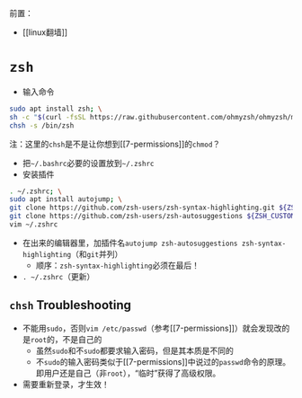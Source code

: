 前置：
- [[linux翻墙]]
# `zsh`
- 输入命令
```sh
sudo apt install zsh; \
sh -c "$(curl -fsSL https://raw.githubusercontent.com/ohmyzsh/ohmyzsh/master/tools/install.sh)"; \
chsh -s /bin/zsh
```
注：这里的`chsh`是不是让你想到[[7-permissions]]的`chmod`？
- 把`~/.bashrc`必要的设置放到`~/.zshrc`
- 安装插件
```sh
. ~/.zshrc; \
sudo apt install autojump; \
git clone https://github.com/zsh-users/zsh-syntax-highlighting.git ${ZSH_CUSTOM:-~/.oh-my-zsh/custom}/plugins/zsh-syntax-highlighting; \
git clone https://github.com/zsh-users/zsh-autosuggestions ${ZSH_CUSTOM:-~/.oh-my-zsh/custom}/plugins/zsh-autosuggestions; \
vim ~/.zshrc
```
- 在出来的编辑器里，加插件名`autojump zsh-autosuggestions zsh-syntax-highlighting`（和`git`并列）
  - 顺序：`zsh-syntax-highlighting`必须在最后！
- `. ~/.zshrc`（更新）
## `chsh` Troubleshooting
- 不能用`sudo`，否则`vim /etc/passwd`（参考[[7-permissions]]）就会发现改的是`root`的，不是自己的
  - 虽然`sudo`和不`sudo`都要求输入密码，但是其本质是不同的
  - 不`sudo`的输入密码类似于[[7-permissions]]中说过的`passwd`命令的原理。即用户还是自己（非`root`），“临时”获得了高级权限。
- 需要重新登录，才生效！